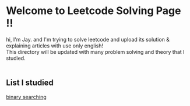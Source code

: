 # Welcome to Leetcode Solving Page !!
hi, I'm Jay. and I'm trying to solve leetcode and upload its solution & explaining articles with use only english! <br>
This directory will be updated with many problem solving and theory that I studied. <br>
<br>
## List I studied
[binary searching](./binary-search)<br>
